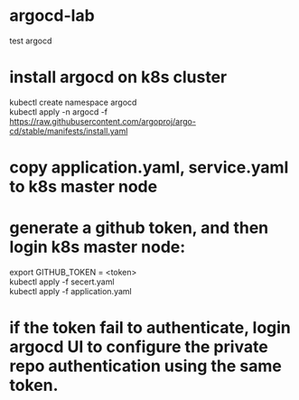 # argocd-lab
test argocd 

# install argocd on k8s cluster 
kubectl create namespace argocd \
kubectl apply -n argocd -f https://raw.githubusercontent.com/argoproj/argo-cd/stable/manifests/install.yaml

# copy application.yaml, service.yaml to k8s master node 

# generate a github token, and then login k8s master node: 
  export GITHUB_TOKEN = \<token\> \
  kubectl apply -f secert.yaml \
  kubectl apply -f application.yaml 

# if the token fail to authenticate, login argocd UI to configure the private repo authentication using the same token.  
